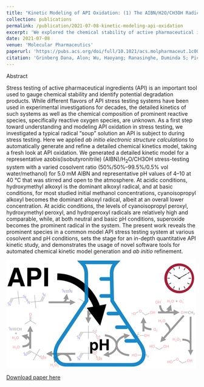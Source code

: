 ```yaml
---
title: "Kinetic Modeling of API Oxidation: (1) The AIBN/H2O/CH3OH Radical “Soup”"
collection: publications
permalink: /publication/2021-07-08-kinetic-modeling-api-oxidation
excerpt: 'We explored the chemical stability of active pharmaceutical ingredients (API) through stress testing using <i>ab initio</i> electronic structure calculations. By studying an azobis(isobutyronitrile) (AIBN) system with different water/methanol ratios at various pH values and temperatures, we identified dominant radicals in varying conditions. Our research offers insights into API oxidation and introduces advanced tools for automatic kinetic model development.<br/><img src="/images/aibn.png" width="300" height="200">'
date: 2021-07-08
venue: 'Molecular Pharmaceutics'
paperurl: 'https://pubs.acs.org/doi/full/10.1021/acs.molpharmaceut.1c00261' 
citation: 'Grinberg Dana, Alon; Wu, Haoyang; Ranasinghe, Duminda S; Pickard IV, Frank C; Wood, Geoffrey PF; Zelesky, Todd; Sluggett, Gregory W; Mustakis, Jason; Green, William H. (2021). &quot;Kinetic Modeling of API Oxidation: (1) The AIBN/H2O/CH3OH Radical “Soup”.&quot; <i>Molecular Pharmaceutics</i>. 18(8). 3037-3049.'
---
```

Abstract

Stress testing of active pharmaceutical ingredients (API) is an important tool used to gauge chemical stability and identify potential degradation products. While different flavors of API stress testing systems have been used in experimental investigations for decades, the detailed kinetics of such systems as well as the chemical composition of prominent reactive species, specifically reactive oxygen species, are unknown. As a first step toward understanding and modeling API oxidation in stress testing, we investigated a typical radical “soup” solution an API is subject to during stress testing. Here we applied _ab initio electronic structure calculations_ to automatically generate and refine a detailed chemical kinetics model, taking a fresh look at API oxidation. We generated a detailed kinetic model for a representative azobis(isobutyronitrile) (AIBN)/H<sub>2</sub>O/CH3OH stress-testing system with a varied cosolvent ratio (50%/50%–99.5%/0.5% vol water/methanol) for 5.0 mM AIBN and representative pH values of 4–10 at 40 °C that was stirred and open to the atmosphere. At acidic conditions, hydroxymethyl alkoxyl is the dominant alkoxyl radical, and at basic conditions, for most studied initial methanol concentrations, cyanoisopropyl alkoxyl becomes the dominant alkoxyl radical, albeit at an overall lower concentration. At acidic conditions, the levels of cyanoisopropyl peroxyl, hydroxymethyl peroxyl, and hydroperoxyl radicals are relatively high and comparable, while, at both neutral and basic pH conditions, superoxide becomes the prominent radical in the system. The present work reveals the prominent species in a common model API stress testing system at various cosolvent and pH conditions, sets the stage for an in-depth quantitative API kinetic study, and demonstrates the usage of novel software tools for automated chemical kinetic model generation and _ab initio_ refinement.

![](/images/aibn.png)

[Download paper here](https://pubs.acs.org/doi/full/10.1021/acs.molpharmaceut.1c00261) 
